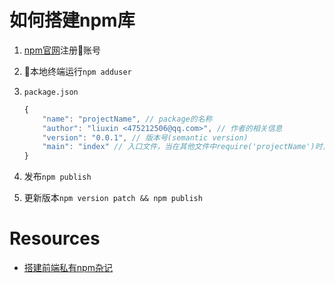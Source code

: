 # 如何搭建npm库
1. [npm官网](https://www.npmjs.com/)注册账号
2. 本地终端运行`npm adduser`
3. `package.json`

    ```js
    {
        "name": "projectName", // package的名称
        "author": "liuxin <475212506@qq.com>", // 作者的相关信息
        "version": "0.0.1", // 版本号(semantic version)
        "main": "index" // 入口文件，当在其他文件中require('projectName')时，将会加载index.js
    }
    ```

4. 发布`npm publish`
5. 更新版本`npm version patch && npm publish`


# Resources
* [搭建前端私有npm杂记](http://www.cnblogs.com/lvdabao/p/frontend-private-npm.html)